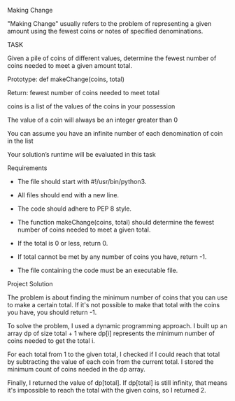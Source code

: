 Making Change

"Making Change" usually refers to the problem of representing a given amount using the fewest coins or notes of specified denominations.


TASK

Given a pile of coins of different values, determine the fewest number of coins needed to meet a given amount total.

Prototype: def makeChange(coins, total)

Return: fewest number of coins needed to meet total

coins is a list of the values of the coins in your possession

The value of a coin will always be an integer greater than 0

You can assume you have an infinite number of each denomination of coin in the list

Your solution’s runtime will be evaluated in this task


Requirements

+ The file should start with #!/usr/bin/python3.

+ All files should end with a new line.

+ The code should adhere to PEP 8 style.

+ The function makeChange(coins, total) should determine the fewest number of coins needed to meet a given total.

+ If the total is 0 or less, return 0.

+ If total cannot be met by any number of coins you have, return -1.

+ The file containing the code must be an executable file.


Project Solution

The problem is about finding the minimum number of coins that you can use to make a certain total. If it's not possible to make that total with the coins you have, you should return -1.

To solve the problem, I used a dynamic programming approach. I built up an array dp of size total + 1 where dp[i] represents the minimum number of coins needed to get the total i.

For each total from 1 to the given total, I checked if I could reach that total by subtracting the value of each coin from the current total. I stored the minimum count of coins needed in the dp array.

Finally, I returned the value of dp[total]. If dp[total] is still infinity, that means it's impossible to reach the total with the given coins, so I returned 2.
